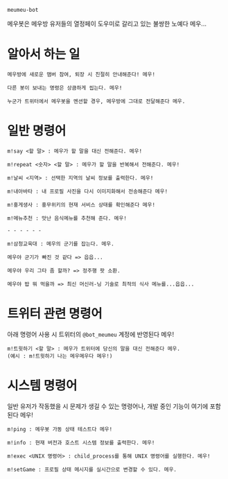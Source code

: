 `meumeu-bot`

메우봇은 메우방 유저들의 열정페이 도우미로 갈리고 있는 불쌍한 노예다 메우...


알아서 하는 일
===============================

```
메우방에 새로운 맴버 참여, 퇴장 시 친절히 안내해준다! 메우!

다른 봇이 보내는 명령은 상큼하게 씹는다. 메우!

누군가 트위터에서 메우봇을 멘션할 경우, 메우방에 그대로 전달해준다 메우.
```

일반 명령어
===============================

```
m!say <할 말> : 메우가 할 말을 대신 전해준다. 메우!

m!repeat <숫자> <할 말> : 메우가 할 말을 반복해서 전해준다. 메우!

m!날씨 <지역> : 선택한 지역의 날씨 정보를 출력한다. 메우!

m!내아바타 : 내 프로필 사진을 다시 이미지화해서 전송해준다 메우!

m!홍게생사 : 홍무위키의 현재 서비스 상태를 확인해준다 메우!

m!메뉴추천 : 맛난 음식메뉴를 추천해 준다. 메우!

- - - - - -

m!삼청교육대 : 메우의 군기를 잡는다. 메우.

메우야 군기가 빠진 것 같다 => 읍읍...

메우야 우리 그타 좀 할까? => 정주행 팟 소환.

메우야 밥 뭐 먹을까 => 최신 머신러-닝 기술로 최적의 식사 메뉴를...읍읍...
```

트위터 관련 명령어
===============================
아래 명령어 사용 시 트위터의 `@bot_meumeu` 계정에 반영된다 메우!

```
m!트윗하기 <할 말> : 메우가 트위터에 당신의 말을 대신 전해준다 메우.
(예시 : m!트윗하기 나는 메우메우다 메우!)
```

시스템 명령어
===============================
일반 유저가 작동했을 시 문제가 생길 수 있는 명령어나, 개발 중인 기능이 여기에 포함된다 메우!

```
m!ping : 메우봇 가동 상태 테스트다 메우!

m!info : 현재 버전과 호스트 시스템 정보를 출력한다. 메우!

m!exec <UNIX 명령어> : child_process를 통해 UNIX 명령어를 실행한다. 메우!

m!setGame : 프로필 상태 메시지를 실시간으로 변경할 수 있다. 메우.
```
